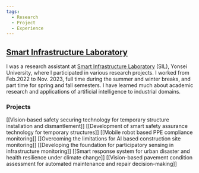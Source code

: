 ```yaml
---
tags:
  - Research
  - Project
  - Experience
---
```

## [Smart Infrastructure Laboratory](https://hongjo.github.io/)
I was a research assistant at [Smart Infrastructure Laboratory](https://hongjo.github.io/) (SIL), Yonsei University, where I participated in various research projects.
I worked from Feb.2022 to Nov. 2023, full time during the summer and winter breaks, and part time for spring and fall semesters.
I have learned much about academic research and applications of artificial intelligence to industrial domains.

### Projects 
[[Vision‑based safety securing technology for temporary structure installation and dismantlement]]
[[Development of smart safety assurance technology for temporary structures]]
[[Mobile robot based PPE compliance monitoring]]
[[Overcoming the limitations for AI based construction site monitoring]]
[[Developing the foundation for participatory sensing in infrastructure monitoring]]
[[Smart response system for urban disaster and health resilience under climate change]]
[[Vision-based pavement condition assessment for automated maintenance and repair decision-making]]
